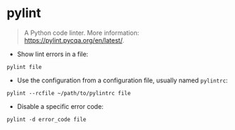 # pylint

> A Python code linter.
> More information: <https://pylint.pycqa.org/en/latest/>.

- Show lint errors in a file:

`pylint file`

- Use the configuration from a configuration file, usually named `pylintrc`:

`pylint --rcfile ~/path/to/pylintrc file`

- Disable a specific error code:

`pylint -d error_code file`

